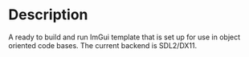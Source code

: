 # Description
A ready to build and run ImGui template that is set up for use in object oriented code bases.
The current backend is SDL2/DX11.
